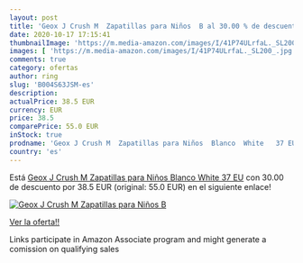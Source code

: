 ```yaml
---
layout: post
title: 'Geox J Crush M  Zapatillas para Niños  B al 30.00 % de descuento'
date: 2020-10-17 17:15:41
thumbnailImage: 'https://m.media-amazon.com/images/I/41P74ULrfaL._SL200_.jpg'
images: [ 'https://m.media-amazon.com/images/I/41P74ULrfaL._SL200_.jpg' ]
comments: true
category: ofertas
author: ring
slug: 'B004S63JSM-es'
description:
actualPrice: 38.5 EUR
currency: EUR
price: 38.5
comparePrice: 55.0 EUR
inStock: true
prodname: 'Geox J Crush M  Zapatillas para Niños  Blanco  White   37 EU'
country: 'es'
---
```


Está [Geox J Crush M  Zapatillas para Niños  Blanco  White   37 EU](https://www.amazon.es/dp/B004S63JSM/?tag=tolees-21) con 30.00 de descuento por 38.5 EUR (original: 55.0 EUR) en el siguiente enlace!

[![Geox J Crush M  Zapatillas para Niños  B](https://m.media-amazon.com/images/I/41P74ULrfaL._SL200_.jpg)](https://www.amazon.es/dp/B004S63JSM/?tag=tolees-21)

[Ver la oferta!!](https://www.amazon.es/dp/B004S63JSM/?tag=tolees-21)

Links participate in Amazon Associate program and might generate a comission on qualifying sales



